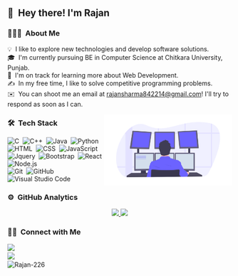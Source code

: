 ## 👋 &nbsp;Hey there! I'm Rajan
### 👨🏻‍💻 &nbsp;About Me
💡 &nbsp;I like to explore new technologies and develop software solutions.\
🎓 &nbsp;I'm currently pursuing BE in Computer Science at Chitkara University, Punjab.\
🌱 &nbsp;I'm on track for learning more about Web Development.\
✍️ &nbsp;In my free time, I like to solve competitive programming problems.\
✉️ &nbsp;You can shoot me an email at rajansharma842214@gmail.com! I'll try to respond as soon as I can.

<img height="160em" align="right" src="https://github.com/Rajan-226/Rajan-226/blob/main/Programmer.png">

### 🛠 &nbsp;Tech Stack

![C](https://img.shields.io/badge/-C-333333?style=flat&logo=C&logoColor=#A8B9CC)
&nbsp;![C++](https://img.shields.io/badge/-C++-333333?style=flat&logo=C%2B%2B&logoColor=00599C)&nbsp;
![Java](https://img.shields.io/badge/-Java-333333?style=flat&logo=Java&logoColor=FFA518)&nbsp;
![Python](https://img.shields.io/badge/-Python-333333?style=flat&logo=python&logoColor=#3776AB)\
![HTML](https://img.shields.io/badge/-HTML-333333?style=flat&logo=HTML5)&nbsp;
![CSS](https://img.shields.io/badge/-CSS-333333?style=flat&logo=CSS3&logoColor=1572B6)&nbsp;
![JavaScript](https://img.shields.io/badge/-JavaScript-333333?style=flat&logo=javascript)&nbsp;
![Jquery](https://img.shields.io/badge/-Jquery-333333?style=flat&logo=Jquery&logoColor=0769ad)&nbsp;
![Bootstrap](https://img.shields.io/badge/-Bootstrap-333333?style=flat&logo=bootstrap&logoColor=563D7C)&nbsp;
![React](https://img.shields.io/badge/-React-333333?style=flat&logo=React&logoColor=light-blue)&nbsp;
![Node.js](https://img.shields.io/badge/-Node.js-333333?style=flat&logo=node.js)\
![Git](https://img.shields.io/badge/-Git-333333?style=flat&logo=git)&nbsp;
![GitHub](https://img.shields.io/badge/-GitHub-333333?style=flat&logo=github)&nbsp;
![Visual Studio Code](https://img.shields.io/badge/-Visual%20Studio%20Code-333333?style=flat&logo=visual-studio-code&logoColor=007ACC)&nbsp;

### ⚙️ &nbsp;GitHub Analytics

<p align="center">
<a href="https://github.com/Rajan-226">
  <img height="160em" src="https://github-readme-stats-eight-theta.vercel.app/api?username=Rajan-226&show_icons=true&theme=vue-dark&include_all_commits=true&count_private=true" />
<img height="160em" src="https://github-readme-stats-eight-theta.vercel.app/api/top-langs/?username=Rajan-226&layout=compact&exclude_lang=java+r&theme=vue-dark" />
</a>
</p>

### 🤝🏻 &nbsp;Connect with Me

<p>
<a href="https://www.linkedin.com/in/rajan226/"><img src="https://img.shields.io/badge/-Rajan%20Sharma-0077B5?style=flat-square&logo=Linkedin&logoColor=white"/></a><br>
<a href="mailto:rajansharma842214@gmail.com"><img src="https://img.shields.io/badge/-rajansharma842214@gmail.com-D14836?style=flat-square&logo=Gmail&logoColor=white"/></a><br>
<img src="https://komarev.com/ghpvc/?username=Rajan-226&label=Profile%20views&color=0e75b6&style=flat" alt="Rajan-226" /> 
</p>
